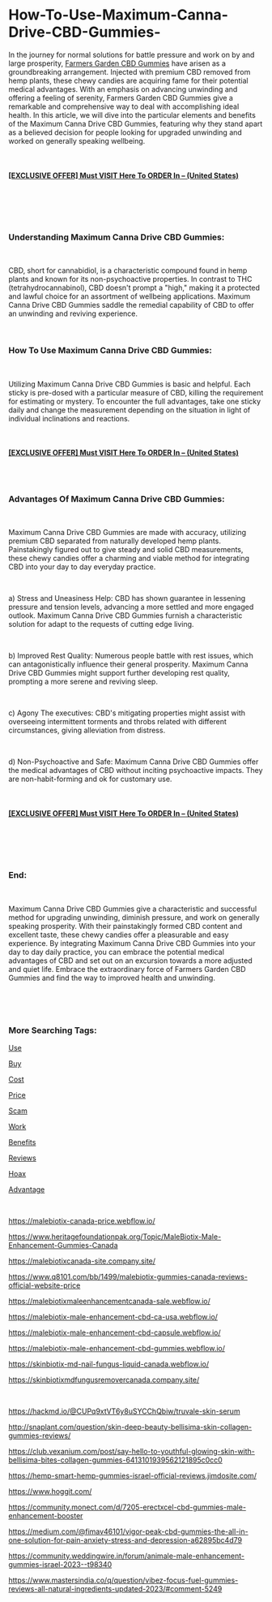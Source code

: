# How-To-Use-Maximum-Canna-Drive-CBD-Gummies-
<p>In the journey for normal solutions for battle pressure and work on by and large prosperity,&nbsp;<a href="https://maximumcannadrivecbd-cost.webflow.io/">Farmers Garden CBD Gummies</a>&nbsp;have arisen as a groundbreaking arrangement. Injected with premium CBD removed from hemp plants, these chewy candies are acquiring fame for their potential medical advantages. With an emphasis on advancing unwinding and offering a feeling of serenity, Farmers Garden CBD Gummies give a remarkable and comprehensive way to deal with accomplishing ideal health. In this article, we will dive into the particular elements and benefits of the Maximum Canna Drive CBD Gummies, featuring why they stand apart as a believed decision for people looking for upgraded unwinding and worked on generally speaking wellbeing.</p>
<p>&nbsp;</p>
<h4><strong><a href="https://fitbreathing.com/recommends/maximum-canna-drive/">[EXCLUSIVE OFFER] Must VISIT Here To ORDER In &ndash; (United States)</a></strong></h4>
<p>&nbsp;</p>
<p><a href="https://fitbreathing.com/recommends/maximum-canna-drive/"><img src="https://s3.amazonaws.com/5silo.penzu.com/photos/12478340/big/Maximum_Canna_Drive_CBD_Gummies_1.jpg?1689875705" alt="" border="0" /></a></p>
<p>&nbsp;</p>
<h3><strong>Understanding Maximum Canna Drive CBD Gummies:</strong></h3>
<p>&nbsp;</p>
<p>CBD, short for cannabidiol, is a characteristic compound found in hemp plants and known for its non-psychoactive properties. In contrast to THC (tetrahydrocannabinol), CBD doesn't prompt a "high," making it a protected and lawful choice for an assortment of wellbeing applications. Maximum Canna Drive CBD Gummies saddle the remedial capability of CBD to offer an unwinding and reviving experience.</p>
<p>&nbsp;</p>
<h3><strong>How To Use Maximum Canna Drive CBD Gummies:</strong></h3>
<p>&nbsp;</p>
<p>Utilizing Maximum Canna Drive CBD Gummies is basic and helpful. Each sticky is pre-dosed with a particular measure of CBD, killing the requirement for estimating or mystery. To encounter the full advantages, take one sticky daily and change the measurement depending on the situation in light of individual inclinations and reactions.</p>
<p>&nbsp;</p>
<h4><strong><a href="https://fitbreathing.com/recommends/maximum-canna-drive/">[EXCLUSIVE OFFER] Must VISIT Here To ORDER In &ndash; (United States)</a></strong></h4>
<p><a href="https://fitbreathing.com/recommends/maximum-canna-drive/"><img src="https://s3.amazonaws.com/7silo.penzu.com/photos/12478342/big/Maximum_Canna_Drive_CBD_Gummies_2.jpg?1689875714" alt="" border="0" /></a></p>
<p>&nbsp;</p>
<h3><strong>Advantages Of Maximum Canna Drive CBD Gummies:</strong></h3>
<p>&nbsp;</p>
<p>Maximum Canna Drive CBD Gummies are made with accuracy, utilizing premium CBD separated from naturally developed hemp plants. Painstakingly figured out to give steady and solid CBD measurements, these chewy candies offer a charming and viable method for integrating CBD into your day to day everyday practice.</p>
<p>&nbsp;</p>
<p>a) Stress and Uneasiness Help: CBD has shown guarantee in lessening pressure and tension levels, advancing a more settled and more engaged outlook. Maximum Canna Drive CBD Gummies furnish a characteristic solution for adapt to the requests of cutting edge living.</p>
<p>&nbsp;</p>
<p>b) Improved Rest Quality: Numerous people battle with rest issues, which can antagonistically influence their general prosperity. Maximum Canna Drive CBD Gummies might support further developing rest quality, prompting a more serene and reviving sleep.</p>
<p>&nbsp;</p>
<p>c) Agony The executives: CBD's mitigating properties might assist with overseeing intermittent torments and throbs related with different circumstances, giving alleviation from distress.</p>
<p>&nbsp;</p>
<p>d) Non-Psychoactive and Safe: Maximum Canna Drive CBD Gummies offer the medical advantages of CBD without inciting psychoactive impacts. They are non-habit-forming and ok for customary use.</p>
<p>&nbsp;</p>
<h4><strong><a href="https://fitbreathing.com/recommends/maximum-canna-drive/">[EXCLUSIVE OFFER] Must VISIT Here To ORDER In &ndash; (United States)</a></strong></h4>
<p>&nbsp;</p>
<p><a href="https://fitbreathing.com/recommends/maximum-canna-drive/"><img src="https://s3.amazonaws.com/1silo.penzu.com/photos/12478344/big/Maximum_Canna_Drive_CBD_Gummies_3.jpg?1689875728" alt="" border="0" /></a></p>
<p>&nbsp;</p>
<h3><strong>End:</strong></h3>
<p>&nbsp;</p>
<p>Maximum Canna Drive CBD Gummies give a characteristic and successful method for upgrading unwinding, diminish pressure, and work on generally speaking prosperity. With their painstakingly formed CBD content and excellent taste, these chewy candies offer a pleasurable and easy experience. By integrating Maximum Canna Drive CBD Gummies into your day to day daily practice, you can embrace the potential medical advantages of CBD and set out on an excursion towards a more adjusted and quiet life. Embrace the extraordinary force of Farmers Garden CBD Gummies and find the way to improved health and unwinding.</p>
<p>&nbsp;</p>
<p>&nbsp;</p>
<h3><strong>More Searching Tags:</strong></h3>
<p><a href="https://fitbreathing.com/maximum-canna-drive-cbd-gummies/">Use</a></p>
<p><a href="https://lookerstudio.google.com/reporting/5a0d6a69-f928-474e-92ab-7110187f97d5">Buy</a></p>
<p><a href="https://maximumcannadrivecbd-buy.jimdosite.com/">Cost</a></p>
<p><a href="https://www.yepdesk.com/maximum-canna-drive-cbd-gummies-is-it-worth-buying-price-in-usa">Price</a></p>
<p><a href="https://sites.google.com/view/maximumcannadrivecbd-buy/home">Scam</a></p>
<p><a href="https://groups.google.com/g/maximum-canna-drive-cbd-gummies-cost/c/iDjI8GvcXF4">Work</a></p>
<p><a href="https://infogram.com/maximum-canna-drive-cbd-gummies-updated-2023-how-to-use-and-where-to-buy-1hd12yxkkdkdx6k?live">Benefits</a></p>
<p><a href="https://colab.research.google.com/drive/12ppmpA9UkBGtKf8rKkuSItPl5RwVV4hR?usp=sharing">Reviews</a></p>
<p><a href="https://fitbreathing.com/malebiotix-cbd-gummies-male-enhancement/">Hoax</a></p>
<p><a href="https://malebiotix-cbd-gummies-usa-ca.webflow.io/">Advantage</a></p>
<p>&nbsp;</p>
<p><a href="https://malebiotix-canada-price.webflow.io/">https://malebiotix-canada-price.webflow.io/</a></p>
<p><a href="https://www.heritagefoundationpak.org/Topic/MaleBiotix-Male-Enhancement-Gummies-Canada">https://www.heritagefoundationpak.org/Topic/MaleBiotix-Male-Enhancement-Gummies-Canada</a></p>
<p><a href="https://malebiotixcanada-site.company.site/">https://malebiotixcanada-site.company.site/</a></p>
<p><a href="https://www.q8101.com/bb/1499/malebiotix-gummies-canada-reviews-official-website-price">https://www.q8101.com/bb/1499/malebiotix-gummies-canada-reviews-official-website-price</a></p>
<p><a href="https://malebiotixmaleenhancementcanada-sale.webflow.io/">https://malebiotixmaleenhancementcanada-sale.webflow.io/</a></p>
<p><a href="https://malebiotix-male-enhancement-cbd-ca-usa.webflow.io/">https://malebiotix-male-enhancement-cbd-ca-usa.webflow.io/</a></p>
<p><a href="https://malebiotix-male-enhancement-cbd-capsule.webflow.io/">https://malebiotix-male-enhancement-cbd-capsule.webflow.io/</a></p>
<p><a href="https://malebiotix-male-enhancement-cbd-gummies.webflow.io/">https://malebiotix-male-enhancement-cbd-gummies.webflow.io/</a></p>
<p><a href="https://skinbiotix-md-nail-fungus-liquid-canada.webflow.io/">https://skinbiotix-md-nail-fungus-liquid-canada.webflow.io/</a></p>
<p><a href="https://skinbiotixmdfungusremovercanada.company.site/">https://skinbiotixmdfungusremovercanada.company.site/</a></p>
<p>&nbsp;</p>
<p><a href="https://hackmd.io/@CUPq9xtVT6y8uSYCChQbiw/truvale-skin-serum">https://hackmd.io/@CUPq9xtVT6y8uSYCChQbiw/truvale-skin-serum</a></p>
<p><a href="http://snaplant.com/question/skin-deep-beauty-bellisima-skin-collagen-gummies-reviews/">http://snaplant.com/question/skin-deep-beauty-bellisima-skin-collagen-gummies-reviews/</a></p>
<p><a href="https://club.vexanium.com/post/say-hello-to-youthful-glowing-skin-with-bellisima-bites-collagen-gummies-6413101939562121895c0cc0">https://club.vexanium.com/post/say-hello-to-youthful-glowing-skin-with-bellisima-bites-collagen-gummies-6413101939562121895c0cc0</a></p>
<p><a href="https://hemp-smart-hemp-gummies-israel-official-reviews.jimdosite.com/">https://hemp-smart-hemp-gummies-israel-official-reviews.jimdosite.com/</a></p>
<p><a href="https://www.hoggit.com/">https://www.hoggit.com/</a></p>
<p><a href="https://community.monect.com/d/7205-erectxcel-cbd-gummies-male-enhancement-booster">https://community.monect.com/d/7205-erectxcel-cbd-gummies-male-enhancement-booster</a></p>
<p><a href="https://medium.com/@fimav46101/vigor-peak-cbd-gummies-the-all-in-one-solution-for-pain-anxiety-stress-and-depression-a62895bc4d79">https://medium.com/@fimav46101/vigor-peak-cbd-gummies-the-all-in-one-solution-for-pain-anxiety-stress-and-depression-a62895bc4d79</a></p>
<p><a href="https://community.weddingwire.in/forum/animale-male-enhancement-gummies-israel-2023--t98340">https://community.weddingwire.in/forum/animale-male-enhancement-gummies-israel-2023--t98340</a></p>
<p><a href="https://www.mastersindia.co/q/question/vibez-focus-fuel-gummies-reviews-all-natural-ingredients-updated-2023/#comment-5249">https://www.mastersindia.co/q/question/vibez-focus-fuel-gummies-reviews-all-natural-ingredients-updated-2023/#comment-5249</a></p>

